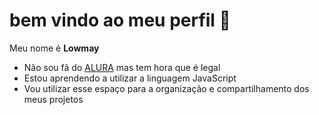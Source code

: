 # bem vindo ao meu perfil 🤙

Meu nome é **Lowmay**
- Não sou fã do [ALURA](https://www.alura.com.br) mas tem hora que é legal
- Estou aprendendo a utilizar a linguagem JavaScript
- Vou utilizar esse espaço para a organização e compartilhamento dos meus projetos
